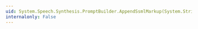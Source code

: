 ```yaml
---
uid: System.Speech.Synthesis.PromptBuilder.AppendSsmlMarkup(System.String)
internalonly: False
---
```

